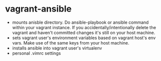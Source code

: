 # vagrant-ansible

 * mounts anisble directory. Do ansible-playbook or ansible command within your vagrant instance. If you accidentally/intentionally delete the vagrant and haven't committed changes it's still on your host machine.
 * sets vagrant user's environment variables based on vagrant host's env vars. Make use of the same keys from your host machine.
 * installs ansible into vagrant user's virtualenv
 * personal .vimrc settings